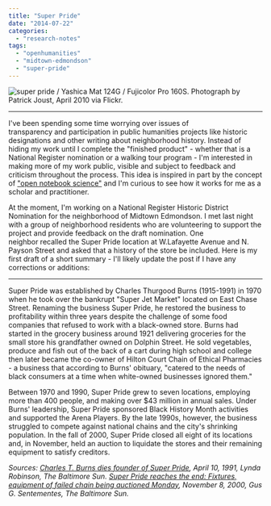 ```yaml
---
title: "Super Pride"
date: "2014-07-22"
categories: 
  - "research-notes"
tags: 
  - "openhumanities"
  - "midtown-edmondson"
  - "super-pride"
---
```


![super pride / Yashica Mat 124G / Fujicolor Pro 160S. Photograph by Patrick Joust, April 2010 [via Flickr](https://www.flickr.com/photos/patrickjoust/4547088318/).](http://historicsprawl.files.wordpress.com/2014/07/4547088318_3f9f7e9a4e_z.jpg?w=604)

* * *

I've been spending some time worrying over issues of transparency and participation in public humanities projects like historic designations and other writing about neighborhood history. Instead of hiding my work until I complete the "finished product" - whether that is a National Register nomination or a walking tour program - I'm interested in making more of my work public, visible and subject to feedback and criticism throughout the process. This idea is inspired in part by the concept of ["open notebook science"](http://en.wikipedia.org/wiki/Open_notebook_science) and I'm curious to see how it works for me as a scholar and practitioner.

At the moment, I'm working on a National Register Historic District Nomination for the neighborhood of Midtown Edmondson. I met last night with a group of neighborhood residents who are volunteering to support the project and provide feedback on the draft nomination. One neighbor recalled the Super Pride location at W.Lafayette Avenue and N. Payson Street and asked that a history of the store be included. Here is my first draft of a short summary - I'll likely update the post if I have any corrections or additions:

* * *

Super Pride was established by Charles Thurgood Burns (1915-1991) in 1970 when he took over the bankrupt "Super Jet Market" located on East Chase Street. Renaming the business Super Pride, he restored the business to profitability within three years despite the challenge of some food companies that refused to work with a black-owned store. Burns had started in the grocery business around 1921 delivering groceries for the small store his grandfather owned on Dolphin Street. He sold vegetables, produce and fish out of the back of a cart during high school and college then later became the co-owner of Hilton Court Chain of Ethical Pharmacies - a business that according to Burns' obituary, "catered to the needs of black consumers at a time when white-owned businesses ignored them."

Between 1970 and 1990, Super Pride grew to seven locations, employing more than 400 people, and making over $43 million in annual sales. Under Burns' leadership, Super Pride sponsored Black History Month activities and supported the Arena Players. By the late 1990s, however, the business struggled to compete against national chains and the city's shrinking population. In the fall of 2000, Super Pride closed all eight of its locations and, in November, held an auction to liquidate the stores and their remaining equipment to satisfy creditors.

_Sources: [Charles T. Burns dies founder of Super Pride](http://articles.baltimoresun.com/1991-04-10/news/1991100065_1_burns-super-pride-supermarket-chain), April 10, 1991, Lynda Robinson, The Baltimore Sun. [Super Pride reaches the end: Fixtures, equipment of failed chain being auctioned Monday](http://articles.baltimoresun.com/2000-11-08/business/0011080051_1_super-pride-riesner-auction), November 8, 2000, Gus G. Sentementes, The Baltimore Sun._
